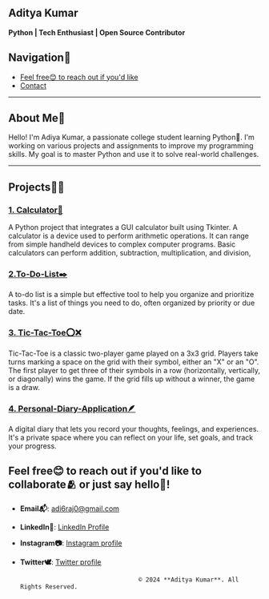 ## Aditya Kumar
**Python | Tech Enthusiast | Open Source Contributor**  

## Navigation🧭
- [Feel free😊 to reach out if you'd like](https://adi6raj.github.io/circular-queue-intro/)
- [Contact](#contact)
---

## About Me📖
Hello! I'm Adiya Kumar, a passionate college student learning Python🐍. I'm working on various projects and assignments to improve my programming skills. My goal is to master Python and use it to solve real-world challenges.

---
## Projects🧑‍💻

### [1. Calculator🧮](https://github.com/adi6raj/Calculator.git)
A Python project that integrates a GUI calculator built using Tkinter. A calculator is a device used to perform arithmetic operations. It can range from simple handheld devices to complex computer programs. Basic calculators can perform addition, subtraction, multiplication, and division, 

### [2.To-Do-List✒️](https://github.com/adi6raj/To-Do-List.git)
A to-do list is a simple but effective tool to help you organize and prioritize tasks. It's a list of things you need to do, often organized by priority or due date. 

### [3. Tic-Tac-Toe⭕❌](https://github.com/adi6raj/Tic-Tac-Toe.git)
Tic-Tac-Toe is a classic two-player game played on a 3x3 grid. Players take turns marking a space on the grid with their symbol, either an "X" or an "O". The first player to get three of their symbols in a row (horizontally, vertically, or diagonally) wins the game. If the grid fills up without a winner, the game is a draw. 

### [4. Personal-Diary-Application🪶](https://github.com/adi6raj/Personal-Diary-Application.git)
A digital diary that lets you record your thoughts, feelings, and experiences. It's a private space where you can reflect on your life, set goals, and track your progress.

## Feel free😊 to reach out if you'd like to collaborate🫂 or just say hello👋!
- **Email📬**: [adi6raj0@gmail.com](mailto:adi6raj0@gmail.com)  
- **LinkedIn🔗**: [LinkedIn Profile](https://www.linkedin.com/in/aditya-kumar-b359b3257?utm_source=share&utm_campaign=share_via&utm_content=profile&utm_medium=android_app)
- **Instagram📷**: [Instagram profile](https://instagram.com/uknow__aman)
- **Twitter🕊️**: [Twitter profile](https://twitter.com/adit_yaa1)


                                       © 2024 **Aditya Kumar**. All Rights Reserved.
  
